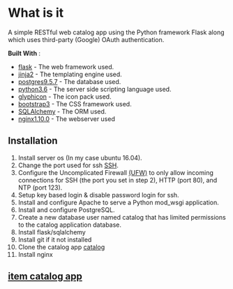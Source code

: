 # What is it
A simple RESTful web catalog app using the Python framework Flask along which
uses third-party (Google) OAuth authentication.

**Built With** :
* [flask](http://flask.pocoo.org/) - The web framework used.
* [jinja2](http://jinja.pocoo.org/docs/2.9/) - The templating engine used.
* [postgres9.5.7](https://www.postgresql.org/docs/9.5/static/index.html) - The database used.
* [python3.6](https://docs.python.org/3.6/) - The server side scripting language used.
* [glyphicon](http://glyphicons.com/) - The icon pack used.
* [bootstrap3](https://getbootstrap.com/) - The CSS framework used.
* [SQLAlchemy](https://www.sqlalchemy.org/) - The ORM used.
* [nginx1.10.0](https://www.nginx.com/) - The webserver used


## Installation
1. Install server os (In my case ubuntu 16.04).
2. Change the port used for ssh [SSH](https://www.ssh.com/ssh/sshd_config/).
3. Configure the Uncomplicated Firewall [(UFW)](https://help.ubuntu.com/community/UFW)
   to only allow incoming connections for SSH (the port you set in step 2),
   HTTP (port 80), and NTP (port 123).
4. Setup key based login & disable password login for ssh.
5. Install and configure Apache to serve a Python mod_wsgi application.
6. Install and configure PostgreSQL.
7. Create a new database user named catalog that has limited permissions to the
   catalog application database.
8. Install flask/sqlalchemy
9. Install git if it not installed
10. Clone the catalog app [catalog](https://github.com/alklyn/catalog)
11. Install nginx 

## [item catalog app](http://192.241.183.134)

